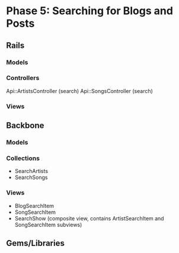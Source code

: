 # Phase 5: Searching for Blogs and Posts

## Rails
### Models

### Controllers
Api::ArtistsController (search)
Api::SongsController (search)

### Views

## Backbone
### Models

### Collections
* SearchArtists
* SearchSongs

### Views
* BlogSearchItem
* SongSearchItem
* SearchShow (composite view, contains ArtistSearchItem and SongSearchItem subviews)

## Gems/Libraries
